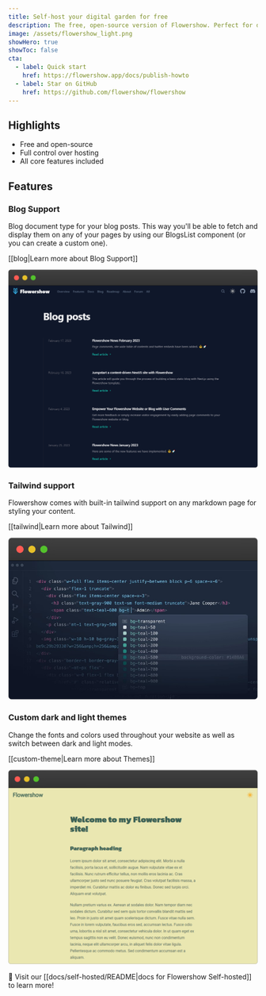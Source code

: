 ```yaml
---
title: Self-host your digital garden for free
description: The free, open-source version of Flowershow. Perfect for developers who want full control over their setup.
image: /assets/flowershow_light.png
showHero: true
showToc: false
cta:
  - label: Quick start
    href: https://flowershow.app/docs/publish-howto
  - label: Star on GitHub
    href: https://github.com/flowershow/flowershow
---
```


## Highlights

- Free and open-source
- Full control over hosting
- All core features included

## Features

### Blog Support

Blog document type for your blog posts. This way you'll be able to fetch and display them on any of your pages by using our BlogsList component (or you can create a custom one).

[[blog|Learn more about Blog Support]]

![Blog feature](/assets/blog.png)

### Tailwind support

Flowershow comes with built-in tailwind support on any markdown page for styling your content.

[[tailwind|Learn more about Tailwind]]

![Tailwind feature](/assets/tw.png)

### Custom dark and light themes

Change the fonts and colors used throughout your website as well as switch between dark and light modes.

[[custom-theme|Learn more about Themes]]

![Theme feature](/assets/theme.png)

🧐 Visit our [[docs/self-hosted/README|docs for Flowershow Self-hosted]] to learn more!